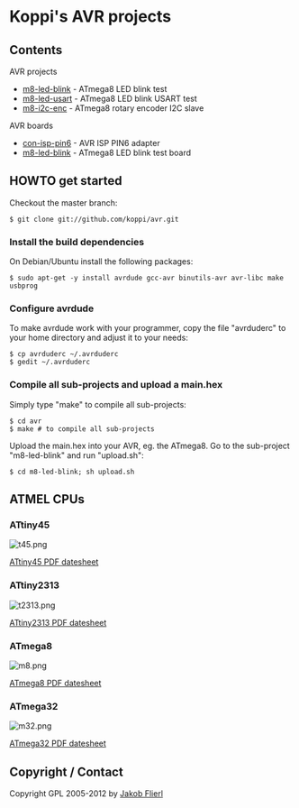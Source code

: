 # Koppi's AVR projects

## Contents

AVR projects

* [m8-led-blink](tree/master/m8-led-blink) - ATmega8 LED blink test
* [m8-led-usart](tree/master/m8-led-usart) - ATmega8 LED blink USART test
* [m8-i2c-enc](tree/master/m8-i2c-enc)   - ATmega8 rotary encoder I2C slave

AVR boards

* [con-isp-pin6](tree/master/eagle/projects/con-isp-pin6) - AVR ISP PIN6 adapter
* [m8-led-blink](tree/master/eagle/projects/m8-led-blink) - ATmega8 LED blink test board

## HOWTO get started

Checkout the master branch:

```
$ git clone git://github.com/koppi/avr.git
```

### Install the build dependencies

On Debian/Ubuntu install the following packages:

```
$ sudo apt-get -y install avrdude gcc-avr binutils-avr avr-libc make usbprog
```

### Configure avrdude

To make avrdude work with your programmer, copy the file "avrduderc" to your home directory and adjust it to your needs:

```
$ cp avrduderc ~/.avrduderc
$ gedit ~/.avrduderc
```

### Compile all sub-projects and upload a main.hex

Simply type "make" to compile all sub-projects:

```
$ cd avr
$ make # to compile all sub-projects
```

Upload the main.hex into your AVR, eg. the ATmega8. Go to the sub-project "m8-led-blink" and run "upload.sh":

```
$ cd m8-led-blink; sh upload.sh
```

## ATMEL CPUs

### ATtiny45

![t45.png](avr/raw/master/t45.png)

[ATtiny45 PDF datesheet](avr/raw/master/t45.pdf)

### ATtiny2313

![t2313.png](avr/raw/master/t2313.png)

[ATtiny2313 PDF datesheet](avr/raw/master/t2313.pdf)

### ATmega8

![m8.png](avr/raw/master/m8.png)

[ATmega8 PDF datesheet](avr/raw/master/m8.pdf)

### ATmega32

![m32.png](avr/raw/master/m32.png)

[ATmega32 PDF datesheet](avr/raw/master/m32.pdf)

## Copyright / Contact

Copyright GPL 2005-2012 by [Jakob Flierl](https://github.com/koppi)

